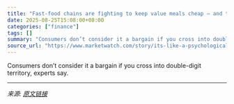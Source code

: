 ```yaml
---
title: "Fast-food chains are fighting to keep value meals cheap — and this price is the sweet spot"
date: 2025-08-25T15:08:00+08:00
categories: ["finance"]
tags: []
summary: "Consumers don’t consider it a bargain if you cross into double-digit territory, experts say."
source_url: "https://www.marketwatch.com/story/its-like-a-psychological-ceiling-why-fast-food-chains-are-trying-to-stay-below-10-in-their-pricing-a12362cc?mod=mw_rss_topstories"
---
```


Consumers don’t consider it a bargain if you cross into double-digit territory, experts say.

---

*来源: [原文链接](https://www.marketwatch.com/story/its-like-a-psychological-ceiling-why-fast-food-chains-are-trying-to-stay-below-10-in-their-pricing-a12362cc?mod=mw_rss_topstories)*
